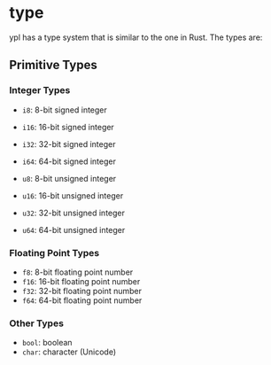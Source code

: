 # type

ypl has a type system that is similar to the one in Rust. The types are:

## Primitive Types

### Integer Types

- `i8`: 8-bit signed integer
- `i16`: 16-bit signed integer
- `i32`: 32-bit signed integer
- `i64`: 64-bit signed integer

- `u8`: 8-bit unsigned integer
- `u16`: 16-bit unsigned integer
- `u32`: 32-bit unsigned integer
- `u64`: 64-bit unsigned integer

### Floating Point Types

- `f8`: 8-bit floating point number
- `f16`: 16-bit floating point number
- `f32`: 32-bit floating point number
- `f64`: 64-bit floating point number

### Other Types

- `bool`: boolean
- `char`: character (Unicode)
